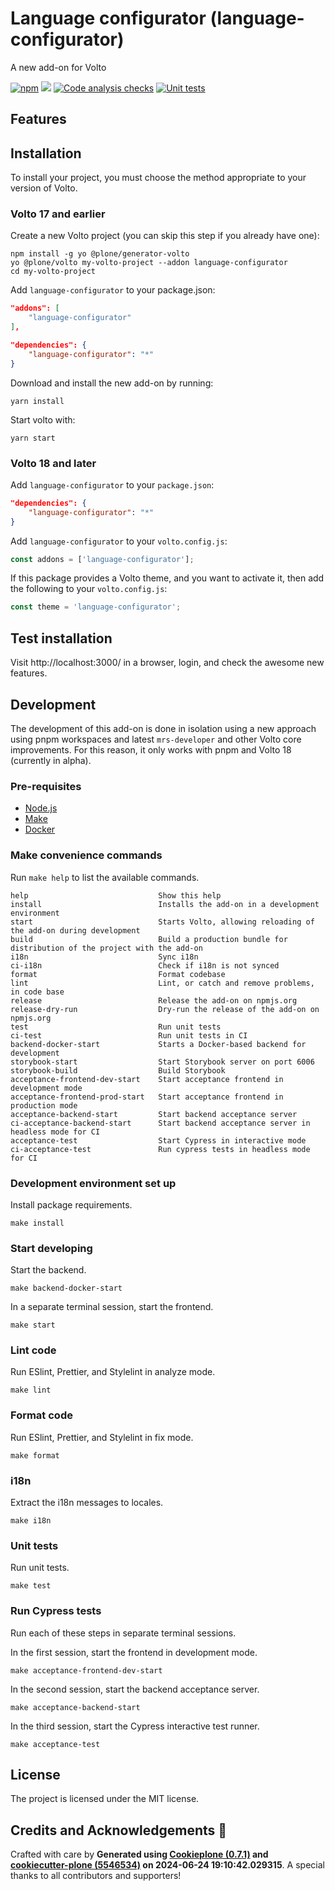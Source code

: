 # Language configurator (language-configurator)

A new add-on for Volto

[![npm](https://img.shields.io/npm/v/language-configurator)](https://www.npmjs.com/package/language-configurator)
[![](https://img.shields.io/badge/-Storybook-ff4785?logo=Storybook&logoColor=white&style=flat-square)](https://collective.github.io/language-configurator/)
[![Code analysis checks](https://github.com/collective/language-configurator/actions/workflows/code.yml/badge.svg)](https://github.com/collective/language-configurator/actions/workflows/code.yml)
[![Unit tests](https://github.com/collective/language-configurator/actions/workflows/unit.yml/badge.svg)](https://github.com/collective/language-configurator/actions/workflows/unit.yml)

## Features

<!-- List your awesome features here -->

## Installation

To install your project, you must choose the method appropriate to your version of Volto.


### Volto 17 and earlier

Create a new Volto project (you can skip this step if you already have one):

```
npm install -g yo @plone/generator-volto
yo @plone/volto my-volto-project --addon language-configurator
cd my-volto-project
```

Add `language-configurator` to your package.json:

```JSON
"addons": [
    "language-configurator"
],

"dependencies": {
    "language-configurator": "*"
}
```

Download and install the new add-on by running:

```
yarn install
```

Start volto with:

```
yarn start
```

### Volto 18 and later

Add `language-configurator` to your `package.json`:

```json
"dependencies": {
    "language-configurator": "*"
}
```

Add `language-configurator` to your `volto.config.js`:

```javascript
const addons = ['language-configurator'];
```

If this package provides a Volto theme, and you want to activate it, then add the following to your `volto.config.js`:

```javascript
const theme = 'language-configurator';
```

## Test installation

Visit http://localhost:3000/ in a browser, login, and check the awesome new features.


## Development

The development of this add-on is done in isolation using a new approach using pnpm workspaces and latest `mrs-developer` and other Volto core improvements.
For this reason, it only works with pnpm and Volto 18 (currently in alpha).


### Pre-requisites

-   [Node.js](https://6.docs.plone.org/install/create-project.html#node-js)
-   [Make](https://6.docs.plone.org/install/create-project.html#make)
-   [Docker](https://6.docs.plone.org/install/create-project.html#docker)


### Make convenience commands

Run `make help` to list the available commands.

```text
help                             Show this help
install                          Installs the add-on in a development environment
start                            Starts Volto, allowing reloading of the add-on during development
build                            Build a production bundle for distribution of the project with the add-on
i18n                             Sync i18n
ci-i18n                          Check if i18n is not synced
format                           Format codebase
lint                             Lint, or catch and remove problems, in code base
release                          Release the add-on on npmjs.org
release-dry-run                  Dry-run the release of the add-on on npmjs.org
test                             Run unit tests
ci-test                          Run unit tests in CI
backend-docker-start             Starts a Docker-based backend for development
storybook-start                  Start Storybook server on port 6006
storybook-build                  Build Storybook
acceptance-frontend-dev-start    Start acceptance frontend in development mode
acceptance-frontend-prod-start   Start acceptance frontend in production mode
acceptance-backend-start         Start backend acceptance server
ci-acceptance-backend-start      Start backend acceptance server in headless mode for CI
acceptance-test                  Start Cypress in interactive mode
ci-acceptance-test               Run cypress tests in headless mode for CI
```

### Development environment set up

Install package requirements.

```shell
make install
```

### Start developing

Start the backend.

```shell
make backend-docker-start
```

In a separate terminal session, start the frontend.

```shell
make start
```

### Lint code

Run ESlint, Prettier, and Stylelint in analyze mode.

```shell
make lint
```

### Format code

Run ESlint, Prettier, and Stylelint in fix mode.

```shell
make format
```

### i18n

Extract the i18n messages to locales.

```shell
make i18n
```

### Unit tests

Run unit tests.

```shell
make test
```

### Run Cypress tests

Run each of these steps in separate terminal sessions.

In the first session, start the frontend in development mode.

```shell
make acceptance-frontend-dev-start
```

In the second session, start the backend acceptance server.

```shell
make acceptance-backend-start
```

In the third session, start the Cypress interactive test runner.

```shell
make acceptance-test
```

## License

The project is licensed under the MIT license.

## Credits and Acknowledgements 🙏

Crafted with care by **Generated using [Cookieplone (0.7.1)](https://github.com/plone/cookieplone) and [cookiecutter-plone (5546534)](https://github.com/plone/cookiecutter-plone/commit/5546534df628a86d1e720069e17006e0b8eb66a4) on 2024-06-24 19:10:42.029315**. A special thanks to all contributors and supporters!

